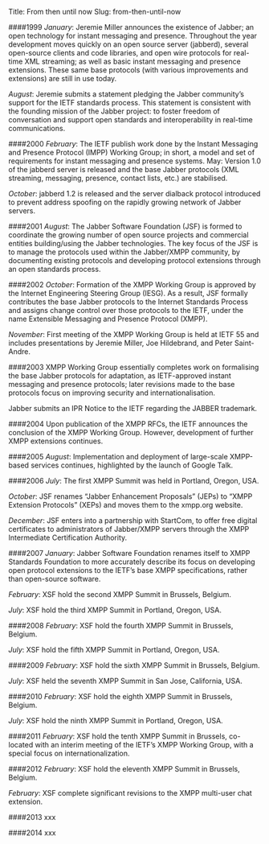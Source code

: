 Title: From then until now
Slug: from-then-until-now

####1999
*January*: Jeremie Miller announces the existence of Jabber; an open technology for instant messaging and presence. Throughout the year development moves quickly on an open source server (jabberd), several open-source clients and code libraries, and open wire protocols for real-time XML streaming; as well as basic instant messaging and presence extensions. These same base protocols (with various improvements and extensions) are still in use today.

*August*: Jeremie submits a statement pledging the Jabber community’s support for the IETF standards process. This statement is consistent with the founding mission of the Jabber project: to foster freedom of conversation and support open standards and interoperability in real-time communications.

####2000
*February*: The IETF publish work done by the Instant Messaging and Presence Protocol (IMPP) Working Group; in short, a model and set of requirements for instant messaging and presence systems.
May: Version 1.0 of the jabberd server is released and the base Jabber protocols (XML streaming, messaging, presence, contact lists, etc.) are stabilised. 

*October*: jabberd 1.2 is released and the server dialback protocol introduced to prevent address spoofing on the rapidly growing network of Jabber servers.

####2001
*August*: The Jabber Software Foundation (JSF) is formed to coordinate the growing number of open source projects and commercial entities building/using the Jabber technologies. The key focus of the JSF is to manage the protocols used within the Jabber/XMPP community, by documenting existing protocols and developing protocol extensions through an open standards process.

####2002
*October*: Formation of the XMPP Working Group is approved by the Internet Engineering Steering Group (IESG). As a result, JSF formally contributes the base Jabber protocols to the Internet Standards Process and assigns change control over those protocols to the IETF, under the name Extensible Messaging and Presence Protocol (XMPP). 

*November*: First meeting of the XMPP Working Group is held at IETF 55 and includes presentations by Jeremie Miller, Joe Hildebrand, and Peter Saint-Andre.

####2003
XMPP Working Group essentially completes work on formalising the base Jabber protocols for adaptation, as IETF-approved instant messaging and presence protocols; later revisions made to the base protocols focus on improving security and internationalisation. 

Jabber submits an IPR Notice to the IETF regarding the JABBER trademark.

####2004
Upon publication of the XMPP RFCs, the IETF announces the conclusion of the XMPP Working Group. However, development of further XMPP extensions continues.

####2005
*August*: Implementation and deployment of large-scale XMPP-based services continues, highlighted by the launch of Google Talk.

####2006
*July*: The first XMPP Summit was held in Portland, Oregon, USA.

*October*: JSF renames “Jabber Enhancement Proposals” (JEPs) to “XMPP Extension Protocols” (XEPs) and moves them to the xmpp.org website.

*December*: JSF enters into a partnership with StartCom, to offer free digital certificates to administrators of Jabber/XMPP servers through the XMPP Intermediate Certification Authority.

####2007
*January*: Jabber Software Foundation renames itself to XMPP Standards Foundation to more accurately describe its focus on developing open protocol extensions to the IETF’s base XMPP specifications, rather than open-source software.

*February*: XSF hold the second XMPP Summit in Brussels, Belgium.

*July*: XSF hold the third XMPP Summit in Portland, Oregon, USA.

####2008
*February*: XSF hold the fourth XMPP Summit in Brussels, Belgium.

*July*: XSF hold the fifth XMPP Summit in Portland, Oregon, USA.

####2009
*February*: XSF hold the sixth XMPP Summit in Brussels, Belgium.

*July*: XSF held the seventh XMPP Summit in San Jose, California, USA.

####2010
*February*: XSF hold the eighth XMPP Summit in Brussels, Belgium.

*July*: XSF hold the ninth XMPP Summit in Portland, Oregon, USA.

####2011
*February*: XSF hold the tenth XMPP Summit in Brussels, co-located with an interim meeting of the IETF’s XMPP Working Group, with a special focus on internationalization.

####2012
*February*: XSF hold the eleventh XMPP Summit in Brussels, Belgium.

*February*: XSF complete significant revisions to the XMPP multi-user chat extension.

####2013
xxx

####2014
xxx
